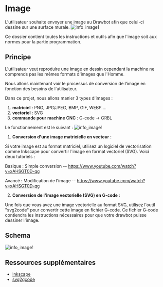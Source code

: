 # Image

L'utilisateur souhaite envoyer une image au Drawbot afin que celui-ci dessine sur une surface murale.
![info_image1](images/schema_image1.png)

Ce dossier contient toutes les instructions et outils afin que l'image soit aux normes pour la partie programmation.

## Principe

L'utilisateur veut reproduire une image en dessin cependant la machine ne comprends pas les mêmes formats d'images que l'Homme.

Nous allons maintenant voir le processus de conversion de l'image en fonction des besoins de l'utilisateur.

Dans ce projet, nous allons manier 3 types d'images : 

1. **matriciel** : PNG, JPG/JPEG, BMP, GIF, WEBP....
2. **vectoriel** : SVG
3. **commande pour machine CNC** : G-code -> GRBL

Le fonctionnement est le suivant :
![info_image1](images/schema_image3.png)



1. **Conversion d'une image matricielle en vecteur** :

Si votre image est au format matriciel, utilisez un logiciel de vectorisation comme Inkscape pour convertir l'image en format vectoriel (SVG).
Voici deux tutoriels :

 Basique : Simple conversion  -- https://www.youtube.com/watch?v=xAHSGT0D-qg
      
 Avancé : Modification de l'image -- https://www.youtube.com/watch?v=xAHSGT0D-qg

2. **Conversion de l'image vectorielle (SVG) en G-code** :

Une fois que vous avez une image vectorielle au format SVG, utilisez l'outil "svg2code" pour convertir cette image en fichier G-code. Ce fichier G-code contiendra les instructions nécessaires pour que votre drawbot puisse dessiner l'image.

## Schema 

![info_image1](images/schema_image2.png)

## Ressources supplémentaires

- [Inkscape](https://inkscape.org/)
- [svg2gcode](https://sameer.github.io/svg2gcode/#close)
